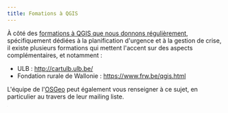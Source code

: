 ```yaml
---
title: Fomations à QGIS
---
```


À côté des [formations à QGIS que nous donnons régulièrement](https://blog.my-poppy.eu/workshops/), spécifiquement dédiées à la planification d'urgence et à la gestion de crise, il existe plusieurs formations qui mettent l'accent sur des aspects complémentaires, et notamment :

- ULB : http://cartulb.ulb.be/
- Fondation rurale de Wallonie : https://www.frw.be/qgis.html

L'équipe de l'[OSGeo](https://wiki.osgeo.org/wiki/Belgium) peut également vous renseigner à ce sujet, en particulier au travers de leur mailing liste.

<iframe src="https://www.my-poppy.eu/cnt/cnt.php" width="1" height="1" frameBorder="0">

